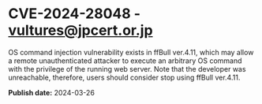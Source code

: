 # CVE-2024-28048 - vultures@jpcert.or.jp

OS command injection vulnerability exists in ffBull ver.4.11, which may allow a remote unauthenticated attacker to execute an arbitrary OS command with the privilege of the running web server. Note that the developer was unreachable, therefore, users should consider stop using ffBull ver.4.11.

**Publish date:** 2024-03-26
